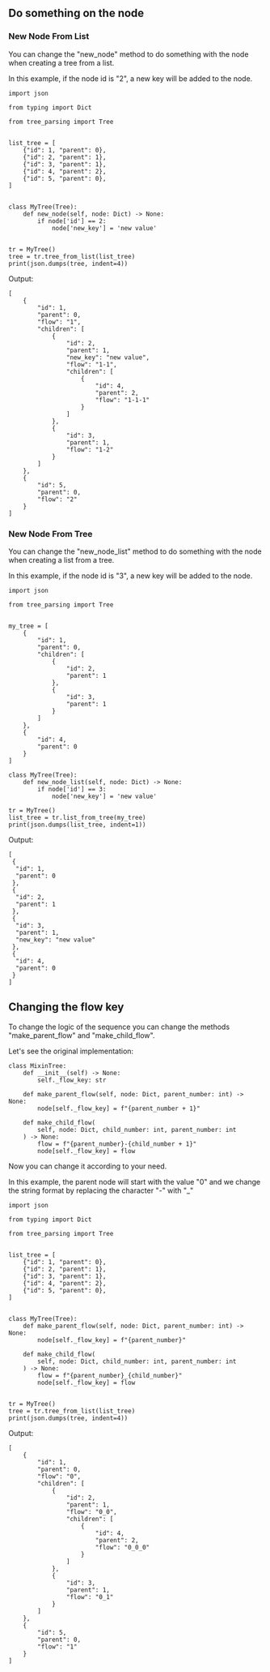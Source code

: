 ## Do something on the node

### New Node From List

You can change the "new_node" method to do something with the node when creating a tree from a list.

In this example, if the node id is "2", a new key will be added to the node.


```{.py3 linenums=1}
import json

from typing import Dict

from tree_parsing import Tree


list_tree = [
    {"id": 1, "parent": 0},
    {"id": 2, "parent": 1},
    {"id": 3, "parent": 1},
    {"id": 4, "parent": 2},
    {"id": 5, "parent": 0},
]


class MyTree(Tree):
    def new_node(self, node: Dict) -> None:
        if node['id'] == 2:
            node['new_key'] = 'new value'
        

tr = MyTree()
tree = tr.tree_from_list(list_tree)
print(json.dumps(tree, indent=4))
```

Output:

```
[
    {
        "id": 1,
        "parent": 0,
        "flow": "1",
        "children": [
            {
                "id": 2,
                "parent": 1,
                "new_key": "new value",
                "flow": "1-1",
                "children": [
                    {
                        "id": 4,
                        "parent": 2,
                        "flow": "1-1-1"
                    }
                ]
            },
            {
                "id": 3,
                "parent": 1,
                "flow": "1-2"
            }
        ]
    },
    {
        "id": 5,
        "parent": 0,
        "flow": "2"
    }
]
```

### New Node From Tree

You can change the "new_node_list" method to do something with the node when creating a list from a tree.

In this example, if the node id is "3", a new key will be added to the node.

```{.py3 linenums=1}
import json

from tree_parsing import Tree


my_tree = [
    {
        "id": 1,
        "parent": 0,
        "children": [
            {
                "id": 2,
                "parent": 1
            },
            {
                "id": 3,
                "parent": 1
            }
        ]
    },
    {
        "id": 4,
        "parent": 0
    }
]

class MyTree(Tree):
    def new_node_list(self, node: Dict) -> None:
        if node['id'] == 3:
            node['new_key'] = 'new value'
            
tr = MyTree()
list_tree = tr.list_from_tree(my_tree)
print(json.dumps(list_tree, indent=1))
```

Output:

```
[
 {
  "id": 1,
  "parent": 0
 },
 {
  "id": 2,
  "parent": 1
 },
 {
  "id": 3,
  "parent": 1,
  "new_key": "new value"
 },
 {
  "id": 4,
  "parent": 0
 }
]
```

## Changing the flow key

To change the logic of the sequence you can change the methods "make_parent_flow" and "make_child_flow".

Let's see the original implementation:

```{.py3 linenums=1}
class MixinTree:
    def __init__(self) -> None:
        self._flow_key: str

    def make_parent_flow(self, node: Dict, parent_number: int) -> None:
        node[self._flow_key] = f"{parent_number + 1}"

    def make_child_flow(
        self, node: Dict, child_number: int, parent_number: int
    ) -> None:
        flow = f"{parent_number}-{child_number + 1}"
        node[self._flow_key] = flow
```

Now you can change it according to your need.


In this example, the parent node will start with the value "0" and we change the string format by replacing the character "-" with "_"


```{.py3 linenums=1}
import json

from typing import Dict

from tree_parsing import Tree


list_tree = [
    {"id": 1, "parent": 0},
    {"id": 2, "parent": 1},
    {"id": 3, "parent": 1},
    {"id": 4, "parent": 2},
    {"id": 5, "parent": 0},
]


class MyTree(Tree):
    def make_parent_flow(self, node: Dict, parent_number: int) -> None:
        node[self._flow_key] = f"{parent_number}"

    def make_child_flow(
        self, node: Dict, child_number: int, parent_number: int
    ) -> None:
        flow = f"{parent_number}_{child_number}"
        node[self._flow_key] = flow
        

tr = MyTree()
tree = tr.tree_from_list(list_tree)
print(json.dumps(tree, indent=4))
```

Output:

```
[
    {
        "id": 1,
        "parent": 0,
        "flow": "0",
        "children": [
            {
                "id": 2,
                "parent": 1,
                "flow": "0_0",
                "children": [
                    {
                        "id": 4,
                        "parent": 2,
                        "flow": "0_0_0"
                    }
                ]
            },
            {
                "id": 3,
                "parent": 1,
                "flow": "0_1"
            }
        ]
    },
    {
        "id": 5,
        "parent": 0,
        "flow": "1"
    }
]
```